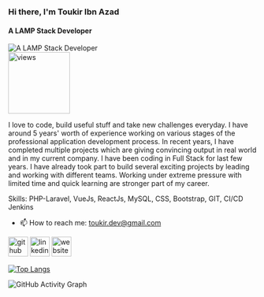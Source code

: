 ### Hi there, I'm Toukir Ibn Azad
#### A LAMP Stack Developer
![A LAMP Stack Developer](https://media-exp1.licdn.com/dms/image/D5616AQEy7BV_cGfBpQ/profile-displaybackgroundimage-shrink_350_1400/0/1669098716324?e=1674691200&v=beta&t=RIRcq6QBBLWcH5gJYfJh9uc1JAtH4-yenkZDUZc7a9c)
<br>
<a href="https://github.com/toukir26251"><img alt="views" title="Github views" src="https://komarev.com/ghpvc/?username=toukir26251&style=plastic&color=blueviolet" width="125"/></a>

I love to code, build useful stuff and take new challenges everyday. I have around 5 years' worth of experience working on various stages of the professional application development process. In recent years, I have completed multiple projects which are giving convincing output in real world and in my current company. I have been coding in Full Stack for last few years. I have already took part to build several exciting projects by leading and working with different teams. Working under extreme pressure with limited time and quick learning are stronger part of my career.

Skills: PHP-Laravel, VueJs, ReactJs, MySQL, CSS, Bootstrap, GIT, CI/CD Jenkins

- 📫 How to reach me: toukir.dev@gmail.com 


[<img src='https://cdn.jsdelivr.net/npm/simple-icons@3.0.1/icons/github.svg' alt='github' height='40'>](https://github.com/toukir26251)  [<img src='https://cdn.jsdelivr.net/npm/simple-icons@3.0.1/icons/linkedin.svg' alt='linkedin' height='40'>](https://www.linkedin.com/in/toukir-26251/)  [<img src='https://cdn.jsdelivr.net/npm/simple-icons@3.0.1/icons/icloud.svg' alt='website' height='40'>](https://toukirportfolio.web.app/)  

[![Top Langs](https://github-readme-stats.vercel.app/api/top-langs/?username=toukir26251)](https://github.com/anuraghazra/github-readme-stats)

![GitHub Activity Graph](https://activity-graph.herokuapp.com/graph?username=toukir26251)  

